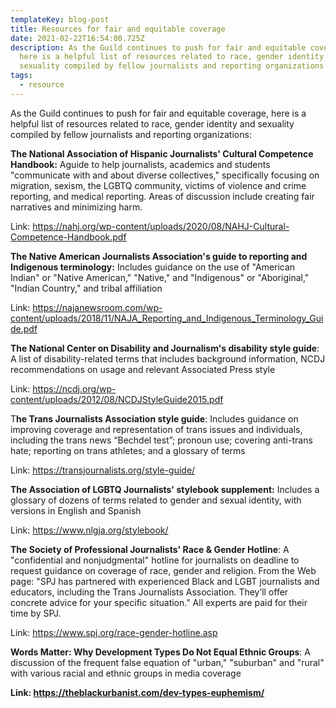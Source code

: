 ```yaml
---
templateKey: blog-post
title: Resources for fair and equitable coverage
date: 2021-02-22T16:54:00.725Z
description: As the Guild continues to push for fair and equitable coverage,
  here is a helpful list of resources related to race, gender identity and
  sexuality compiled by fellow journalists and reporting organizations.
tags:
  - resource
---
```

As the Guild continues to push for fair and equitable coverage, here is a helpful list of resources related to race, gender identity and sexuality compiled by fellow journalists and reporting organizations:

**The National Association of Hispanic Journalists' Cultural Competence Handbook:** Aguide to help journalists, academics and students "communicate with and about diverse collectives," specifically focusing on migration, sexism, the LGBTQ community, victims of violence and crime reporting, and medical reporting. Areas of discussion include creating fair narratives and minimizing harm.

Link: <https://nahj.org/wp-content/uploads/2020/08/NAHJ-Cultural-Competence-Handbook.pdf>

**The Native American Journalists Association's guide to reporting and Indigenous terminology:** Includes guidance on the use of "American Indian" or "Native American," "Native," and "Indigenous" or "Aboriginal," "Indian Country," and tribal affiliation

Link: <https://najanewsroom.com/wp-content/uploads/2018/11/NAJA_Reporting_and_Indigenous_Terminology_Guide.pdf>

**The National Center on Disability and Journalism's disability style guide**: A list of disability-related terms that includes background information, NCDJ recommendations on usage and relevant Associated Press style

Link: <https://ncdj.org/wp-content/uploads/2012/08/NCDJStyleGuide2015.pdf>

T**he Trans Journalists Association style guide**: Includes guidance on improving coverage and representation of trans issues and individuals, including the trans news “Bechdel test”; pronoun use; covering anti-trans hate; reporting on trans athletes; and a glossary of terms

Link: <https://transjournalists.org/style-guide/>

**The Association of LGBTQ Journalists' stylebook supplement:** Includes a glossary of dozens of terms related to gender and sexual identity, with versions in English and Spanish

Link: <https://www.nlgja.org/stylebook/>

**The Society of Professional Journalists' Race & Gender Hotline**: A "confidential and nonjudgmental" hotline for journalists on deadline to request guidance on coverage of race, gender and religion. From the Web page: "SPJ has partnered with experienced Black and LGBT journalists and educators, including the Trans Journalists Association. They’ll offer concrete advice for your specific situation." All experts are paid for their time by SPJ.

Link: <https://www.spj.org/race-gender-hotline.asp>

**Words Matter: Why Development Types Do Not Equal Ethnic Groups**: A discussion of the frequent false equation of "urban," "suburban" and "rural" with various racial and ethnic groups in media coverage

**Link: <https://theblackurbanist.com/dev-types-euphemism/>**